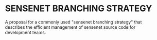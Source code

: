 # SENSENET BRANCHING STRATEGY
A proposal for a commonly used "sensenet branching strategy" that describes the 
efficient management of sensenet source code for development teams.

